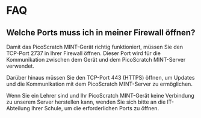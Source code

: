 # FAQ

## Welche Ports muss ich in meiner Firewall öffnen?

Damit das PicoScratch MINT-Gerät richtig funktioniert, müssen Sie den TCP-Port 2737 in Ihrer Firewall öffnen. Dieser Port wird für die Kommunikation zwischen dem Gerät und dem PicoScratch MINT-Server verwendet.

Darüber hinaus müssen Sie den TCP-Port 443 (HTTPS) öffnen, um Updates und die Kommunikation mit dem PicoScratch MINT-Server zu ermöglichen.

Wenn Sie ein Lehrer sind und Ihr PicoScratch MINT-Gerät keine Verbindung zu unserem Server herstellen kann, wenden Sie sich bitte an die IT-Abteilung Ihrer Schule, um die erforderlichen Ports zu öffnen.